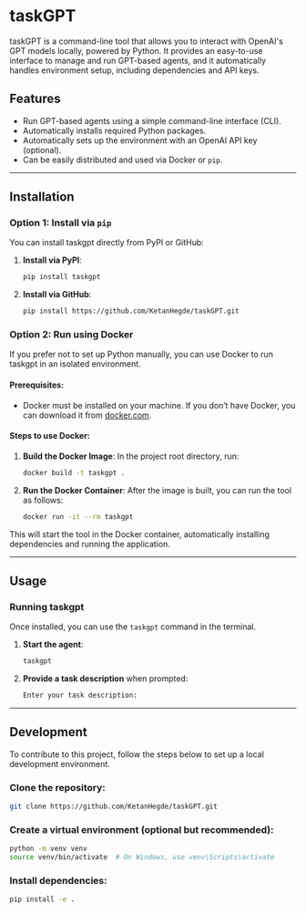 # taskGPT

taskGPT is a command-line tool that allows you to interact with OpenAI's GPT models locally, powered by Python. It provides an easy-to-use interface to manage and run GPT-based agents, and it automatically handles environment setup, including dependencies and API keys.

## Features

- Run GPT-based agents using a simple command-line interface (CLI).
- Automatically installs required Python packages.
- Automatically sets up the environment with an OpenAI API key (optional).
- Can be easily distributed and used via Docker or `pip`.

---

## Installation

### **Option 1: Install via `pip`**

You can install taskgpt directly from PyPI or GitHub:

1. **Install via PyPI**:

   ```bash
   pip install taskgpt
   ```

2. **Install via GitHub**:
   ```bash
   pip install https://github.com/KetanHegde/taskGPT.git
   ```

### **Option 2: Run using Docker**

If you prefer not to set up Python manually, you can use Docker to run taskgpt in an isolated environment.

#### Prerequisites:

- Docker must be installed on your machine. If you don’t have Docker, you can download it from [docker.com](https://www.docker.com/).

#### Steps to use Docker:

1. **Build the Docker Image**:
   In the project root directory, run:

   ```bash
   docker build -t taskgpt .
   ```

2. **Run the Docker Container**:
   After the image is built, you can run the tool as follows:
   ```bash
   docker run -it --rm taskgpt
   ```

This will start the tool in the Docker container, automatically installing dependencies and running the application.

---

## Usage

### Running taskgpt

Once installed, you can use the `taskgpt` command in the terminal.

1. **Start the agent**:

   ```bash
   taskgpt
   ```

2. **Provide a task description** when prompted:
   ```bash
   Enter your task description:
   ```

---

## Development

To contribute to this project, follow the steps below to set up a local development environment.

### Clone the repository:

```bash
git clone https://github.com/KetanHegde/taskGPT.git
```

### Create a virtual environment (optional but recommended):

```bash
python -m venv venv
source venv/bin/activate  # On Windows, use venv\Scripts\activate
```

### Install dependencies:

```bash
pip install -e .
```